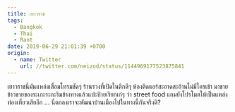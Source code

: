 ```yaml
---
title: เยาวราช
tags:
  - Bangkok
  - Thai
  - Rant
date: 2019-06-29 21:01:39 +0700
origin:
  - name: Twitter
    url: //twitter.com/neizod/status/1144969177523875841
---
```


เยาวราชนี่มันแหล่งเสื่อมโทรมชัดๆ ร้านรวงที่เปิดในตึกดีๆ ห้องติดแอร์สะอาดสะอ้านไม่มีใครเข้า มาขายข้าวขายของระเกะระกะริมข้างทางแล้วแปะป้ายเรียกเก๋ๆ ว่า street food แถมยังโปรโมตให้เป็นแหล่งท่องเที่ยวเสียอีก ... นี่ตกลงเราจะพัฒนาบ้านเมืองไปในทางนี้กันจริงดิ?

